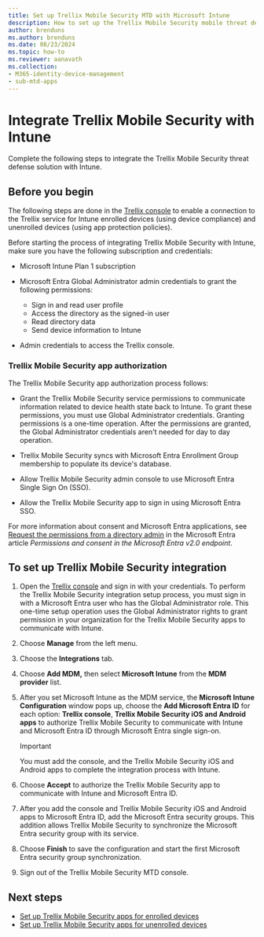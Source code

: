 ```yaml
---
title: Set up Trellix Mobile Security MTD with Microsoft Intune
description: How to set up the Trellix Mobile Security mobile threat defense (MTD) solution with Microsoft Intune to control mobile device access to your corporate resources
author: brenduns
ms.author: brenduns
ms.date: 08/23/2024
ms.topic: how-to
ms.reviewer: aanavath
ms.collection:
- M365-identity-device-management
- sub-mtd-apps
---
```


# Integrate Trellix Mobile Security with Intune

Complete the following steps to integrate the Trellix Mobile Security threat defense solution with Intune.

## Before you begin

The following steps are done in the [Trellix console](https://manage.trellix.com) to enable a connection to the Trellix service for Intune enrolled devices (using device compliance) and unenrolled devices (using app protection policies).

Before starting the process of integrating Trellix Mobile Security with Intune, make sure you have the following subscription and credentials:

- Microsoft Intune Plan 1 subscription
- Microsoft Entra Global Administrator admin credentials to grant the following permissions:

  - Sign in and read user profile
  - Access the directory as the signed-in user
  - Read directory data
  - Send device information to Intune

- Admin credentials to access the Trellix console.

### Trellix Mobile Security app authorization

The Trellix Mobile Security app authorization process follows:

- Grant the Trellix Mobile Security service permissions to communicate information related to device health state back to Intune. To grant these permissions, you must use Global Administrator credentials. Granting permissions is a one-time operation. After the permissions are granted, the Global Administrator credentials aren't needed for day to day operation.

- Trellix Mobile Security syncs with Microsoft Entra Enrollment Group membership to populate its device's database.
- Allow Trellix Mobile Security admin console to use Microsoft Entra Single Sign On (SSO).
- Allow the Trellix Mobile Security app to sign in using Microsoft Entra SSO.

For more information about consent and Microsoft Entra applications, see [Request the permissions from a directory admin](/azure/active-directory/develop/v2-permissions-and-consent#request-the-permissions-from-a-directory-admin) in the Microsoft Entra article *Permissions and consent in the Microsoft Entra v2.0 endpoint*.

## To set up Trellix Mobile Security integration

1. Open the [Trellix console](https://manage.trellix.com) and sign in with your credentials. To perform the Trellix Mobile Security integration setup process, you must sign in with a Microsoft Entra user who has the Global Administrator role. This one-time setup operation uses the Global Administrator rights to grant permission in your organization for the Trellix Mobile Security apps to communicate with Intune.

2. Choose **Manage** from the left menu.
3. Choose the **Integrations** tab.

4. Choose **Add MDM,** then select **Microsoft Intune** from the **MDM provider** list.

5. After you set Microsoft Intune as the MDM service, the **Microsoft Intune Configuration** window pops up, choose the **Add Microsoft Entra ID** for each option: **Trellix console**, **Trellix Mobile Security iOS and Android apps** to authorize Trellix Mobile Security to communicate with Intune and Microsoft Entra ID through Microsoft Entra single sign-on.

   > [!IMPORTANT]
   >
   > You must add the console, and the Trellix Mobile Security iOS and Android apps to complete the integration process with Intune.

6. Choose **Accept** to authorize the Trellix Mobile Security app to communicate with Intune and Microsoft Entra ID.

7. After you add the console and Trellix Mobile Security iOS and Android apps to Microsoft Entra ID, add the Microsoft Entra security groups. This addition allows Trellix Mobile Security to synchronize the Microsoft Entra security group with its service.

8. Choose **Finish** to save the configuration and start the first Microsoft Entra security group synchronization.

9. Sign out of the Trellix Mobile Security MTD console.

## Next steps

- [Set up Trellix Mobile Security apps for enrolled devices](mtd-apps-ios-app-configuration-policy-add-assign.md)
- [Set up Trellix Mobile Security apps for unenrolled devices](mtd-add-apps-unenrolled-devices.md)
